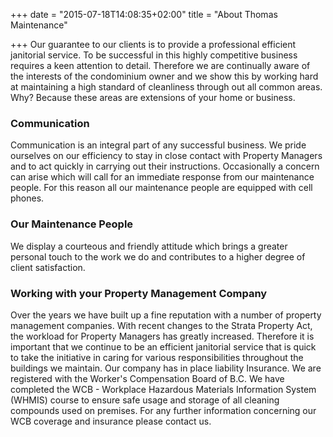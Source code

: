 +++
date = "2015-07-18T14:08:35+02:00"
title = "About Thomas Maintenance"

+++
Our guarantee to our clients is to provide a professional efficient janitorial service. To be successful in this highly competitive business requires a keen attention to detail. Therefore we are continually aware of the interests of the condominium owner and we show this by working hard at maintaining a high standard of cleanliness through out all common areas. Why? Because these areas are extensions of your home or business.

### Communication

Communication is an integral part of any successful business. We pride ourselves on our efficiency to stay in close contact with Property Managers and to act quickly in carrying out their instructions. Occasionally a concern can arise which will call for an immediate response from our maintenance people. For this reason all our maintenance people are equipped with cell phones.

### Our Maintenance People

We display a courteous and friendly attitude which brings a greater personal touch to the work we do and contributes to a higher degree of client satisfaction.

### Working with your Property Management Company

Over the years we have built up a fine reputation with a number of property management companies. With recent changes to the Strata Property Act, the workload for Property Managers has greatly increased. Therefore it is important that we continue to be an efficient janitorial service that is quick to take the initiative in caring for various responsibilities throughout the buildings we maintain. Our company has in place liability Insurance. We are registered with the Worker's Compensation Board of B.C. We have completed the WCB - Workplace Hazardous Materials Information System (WHMIS) course to ensure safe usage and storage of all cleaning compounds used on premises. For any further information concerning our WCB coverage and insurance please contact us.